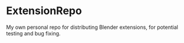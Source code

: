 # ExtensionRepo
My own personal repo for distributing Blender extensions, for potential testing and bug fixing.
